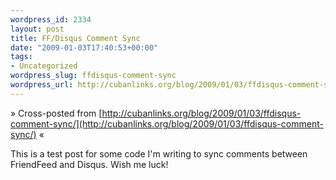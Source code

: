 ```yaml
--- 
wordpress_id: 2334
layout: post
title: FF/Disqus Comment Sync
date: "2009-01-03T17:40:53+00:00"
tags: 
- Uncategorized
wordpress_slug: ffdisqus-comment-sync
wordpress_url: http://cubanlinks.org/blog/2009/01/03/ffdisqus-comment-sync/
---
```

&raquo; Cross-posted from [http://cubanlinks.org/blog/2009/01/03/ffdisqus-comment-sync/](http://cubanlinks.org/blog/2009/01/03/ffdisqus-comment-sync/) &laquo;

This is a test post for some code I'm writing to sync comments between FriendFeed and Disqus.  Wish me luck!

